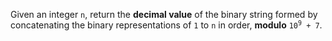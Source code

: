 Given an integer `n`, return the **decimal value** of the binary string formed by concatenating the binary representations of `1` to `n` in order, **modulo** <code>10<sup>9</sup> + 7</code>.